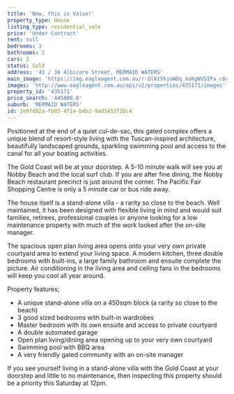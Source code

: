 ```yaml
---
title: 'Now, this is Value!'
property_type: House
listing_type: residential_sale
price: 'Under Contract'
rent: null
bedrooms: 3
bathrooms: 2
cars: 2
status: Sold
address: '41 / 34 Albicore Street, MERMAID WATERS'
main_image: 'https://img.eagleagent.com.au/r-QlktShjoW8q_XoKgWVSIPa_c8=/1280x854/smart/https://s3-us-west-2.amazonaws.com/eagleagent-orig/images/6821288/116779435-image-M.jpg'
images: 'http://www.eagleagent.com.au/api/v2/properties/435171/images'
property_id: '435171'
price_search: '445000.0'
suburb: 'MERMAID WATERS'
id: 2e0fd82a-fb03-4f1e-b4b2-9ad3452f2bc4
---
```

Positioned at the end of a quiet cul-de-sac, this gated complex offers a unique blend of resort-style living with the Tuscan-inspired architecture, beautifully landscaped grounds, sparkling swimming pool and access to the canal for all your boating activities.

The Gold Coast will be at your doorstep. A 5-10 minute walk will see you at Nobby Beach and the local surf club. If you are after fine dining, the Nobby Beach restaurant precinct is just around the corner. The Pacific Fair Shopping Centre is only a 5 minute car or bus ride away.

The house itself is a stand-alone villa - a rarity so close to the beach. Well maintained, it has been designed with flexible living in mind and would suit families, retirees, professional couples or anyone looking for a low maintenance property with much of the work looked after the on-site manager.

The spacious open plan living area opens onto your very own private courtyard area to extend your living space. A modern kitchen, three double bedrooms with built-ins, a large family bathroom and ensuite complete the picture. Air conditioning in the living area and ceiling fans in the bedrooms will keep you cool all year around.

Property features;
- A unique stand-alone villa on a 450sqm block (a rarity so close to the beach)
- 3 good sized bedrooms with built-in wardrobes
- Master bedroom with its own ensuite and access to private courtyard
- A double automated garage
- Open plan living/dining area opening up to your very own courtyard
- Swimming pool with BBQ area
- A very friendly gated community with an on-site manager

If you see yourself living in a stand-alone villa with the Gold Coast at your doorstep and little to no maintenance, then inspecting this property should be a priority this Saturday at 12pm.
